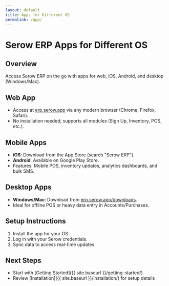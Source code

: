 ```yaml
---
layout: default
title: Apps for Different OS
permalink: /app/
---
```

# Serow ERP Apps for Different OS

## Overview
Access Serow ERP on the go with apps for web, iOS, Android, and desktop (Windows/Mac).

## Web App
- Access at [erp.serow.app](https://erp.serow.app) via any modern browser (Chrome, Firefox, Safari).
- No installation needed; supports all modules (Sign Up, Inventory, POS, etc.).

## Mobile Apps
- **iOS**: Download from the App Store (search "Serow ERP").
- **Android**: Available on Google Play Store.
- Features: Mobile POS, inventory updates, analytics dashboards, and bulk SMS.

## Desktop Apps
- **Windows/Mac**: Download from [erp.serow.app/downloads](https://erp.serow.app/downloads).
- Ideal for offline POS or heavy data entry in Accounts/Purchases.

## Setup Instructions
1. Install the app for your OS.
2. Log in with your Serow credentials.
3. Sync data to access real-time updates.

## Next Steps
- Start with [Getting Started]({{ site.baseurl }}/getting-started/)
- Review [Installation]({{ site.baseurl }}/installation/) for setup details
